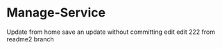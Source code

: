 # Manage-Service
Update from home save an update without committing
edit edit 222
from readme2 branch
